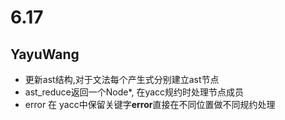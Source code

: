 # 6.17
## YayuWang
* 更新ast结构,对于文法每个产生式分别建立ast节点
* ast_reduce返回一个Node*, 在yacc规约时处理节点成员
* error 在 yacc中保留关键字**error**直接在不同位置做不同规约处理
